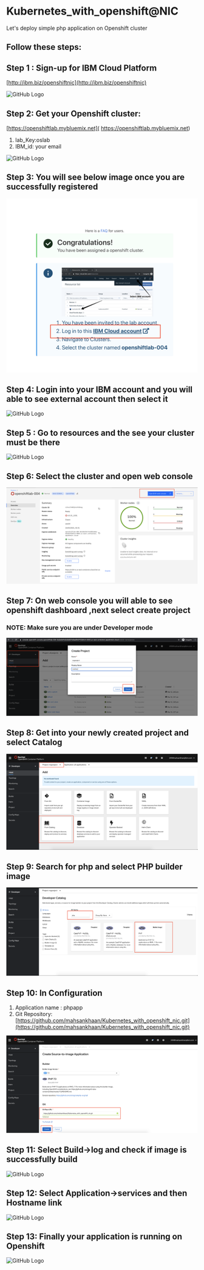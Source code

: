 # Kubernetes_with_openshift@NIC
Let's deploy simple php application on Openshift cluster

## Follow these steps:

## Step 1 : Sign-up for IBM Cloud Platform 

[http://ibm.biz/openshiftnic](http://ibm.biz/openshiftnic)

![GitHub Logo](images/s1.png)



## Step 2: Get your Openshift cluster:
[https://openshiftlab.mybluemix.net]( https://openshiftlab.mybluemix.net)
1. lab_Key:oslab
2. IBM_id: your email 

![GitHub Logo](images/s2.png)



## Step 3: You will see below image once you are successfully registered

![GitHub Logo](images/s4.png)


## Step 4: Login into your IBM account and you will able to see external account then select it

![GitHub Logo](images/s5.jpeg)

## Step 5 : Go to resources and the see your cluster must be there
![GitHub Logo](images/s6.jpeg)

## Step 6: Select the cluster and open web console
![GitHub Logo](images/s7.png)


## Step 7: On web console you will able to see openshift dashboard ,next select create project

### NOTE: Make sure you are under Developer mode

![GitHub Logo](images/s80.png)



## Step 8: Get into your newly created project and select Catalog
![GitHub Logo](images/s90.png)


## Step 9: Search for php and select PHP builder image

![GitHub Logo](images/s100.png)


## Step 10: In Configuration
1. Application name : phpapp
2. Git Repository: [https://github.com/mahsankhaan/Kubernetes_with_openshift_nic.git](https://github.com/mahsankhaan/Kubernetes_with_openshift_nic.git) 

![GitHub Logo](images/s200.png)



## Step 11: Select Build->log and check if image is successfully build
![GitHub Logo](images/s11.png)


## Step 12: Select Application->services and then Hostname link
![GitHub Logo](images/s12.png)


## Step 13: Finally your application is running on Openshift
![GitHub Logo](images/s13.png)
